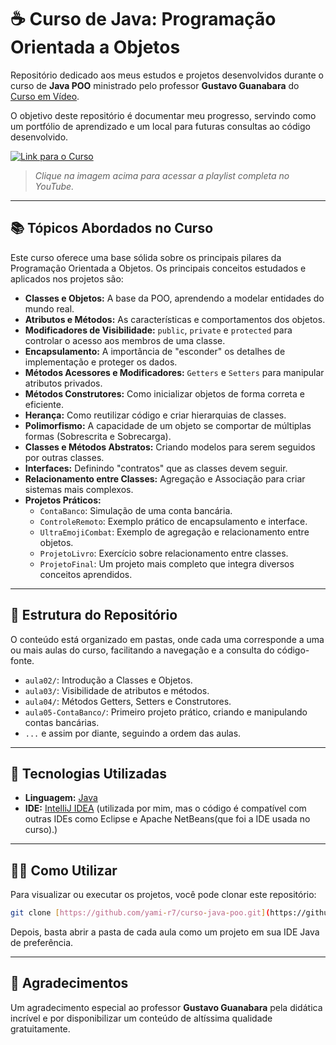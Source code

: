 # ☕ Curso de Java: Programação Orientada a Objetos

Repositório dedicado aos meus estudos e projetos desenvolvidos durante o curso de **Java POO** ministrado pelo professor **Gustavo Guanabara** do [Curso em Vídeo](https://www.cursoemvideo.com/).

O objetivo deste repositório é documentar meu progresso, servindo como um portfólio de aprendizado e um local para futuras consultas ao código desenvolvido.

[![Link para o Curso](https://img.youtube.com/vi/KlIL63MeyMY/maxresdefault.jpg)](https://www.youtube.com/playlist?list=PLHz_AreHm4dkqe2aR0tQK74m8SFe-aGsY)
> *Clique na imagem acima para acessar a playlist completa no YouTube.*

---

## 📚 Tópicos Abordados no Curso

Este curso oferece uma base sólida sobre os principais pilares da Programação Orientada a Objetos. Os principais conceitos estudados e aplicados nos projetos são:

* **Classes e Objetos:** A base da POO, aprendendo a modelar entidades do mundo real.
* **Atributos e Métodos:** As características e comportamentos dos objetos.
* **Modificadores de Visibilidade:** `public`, `private` e `protected` para controlar o acesso aos membros de uma classe.
* **Encapsulamento:** A importância de "esconder" os detalhes de implementação e proteger os dados.
* **Métodos Acessores e Modificadores:** `Getters` e `Setters` para manipular atributos privados.
* **Métodos Construtores:** Como inicializar objetos de forma correta e eficiente.
* **Herança:** Como reutilizar código e criar hierarquias de classes.
* **Polimorfismo:** A capacidade de um objeto se comportar de múltiplas formas (Sobrescrita e Sobrecarga).
* **Classes e Métodos Abstratos:** Criando modelos para serem seguidos por outras classes.
* **Interfaces:** Definindo "contratos" que as classes devem seguir.
* **Relacionamento entre Classes:** Agregação e Associação para criar sistemas mais complexos.
* **Projetos Práticos:**
    * `ContaBanco`: Simulação de uma conta bancária.
    * `ControleRemoto`: Exemplo prático de encapsulamento e interface.
    * `UltraEmojiCombat`: Exemplo de agregação e relacionamento entre objetos.
    * `ProjetoLivro`: Exercício sobre relacionamento entre classes.
    * `ProjetoFinal`: Um projeto mais completo que integra diversos conceitos aprendidos.

---

## 📁 Estrutura do Repositório

O conteúdo está organizado em pastas, onde cada uma corresponde a uma ou mais aulas do curso, facilitando a navegação e a consulta do código-fonte.

* `aula02/`: Introdução a Classes e Objetos.
* `aula03/`: Visibilidade de atributos e métodos.
* `aula04/`: Métodos Getters, Setters e Construtores.
* `aula05-ContaBanco/`: Primeiro projeto prático, criando e manipulando contas bancárias.
* `...` e assim por diante, seguindo a ordem das aulas.

---

## 🚀 Tecnologias Utilizadas

* **Linguagem:** [Java](https://www.java.com/)
* **IDE:** [IntelliJ IDEA](https://www.jetbrains.com/pt-br/idea/) (utilizada por mim, mas o código é compatível com outras IDEs como Eclipse e Apache NetBeans(que foi a IDE usada no curso).)

---

## 👨‍💻 Como Utilizar

Para visualizar ou executar os projetos, você pode clonar este repositório:

```bash
git clone [https://github.com/yami-r7/curso-java-poo.git](https://github.com/yami-r7/curso-java-poo.git)
```

Depois, basta abrir a pasta de cada aula como um projeto em sua IDE Java de preferência.

---

## 🙏 Agradecimentos

Um agradecimento especial ao professor **Gustavo Guanabara** pela didática incrível e por disponibilizar um conteúdo de altíssima qualidade gratuitamente.
